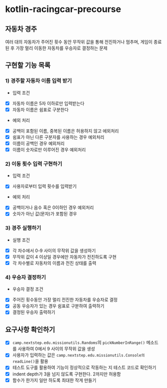 # kotlin-racingcar-precourse

## 자동차 경주
여러 대의 자동차가 주어진 횟수 동안 무작위 값을 통해 전진하거나 멈추며, 게임이 종료된 후 가장 멀리 이동한 자동차를 우승자로 결정하는 문제

## 구현할 기능 목록
### 1) 경주할 자동차 이름 입력 받기
- 입력 조건
- [x] 자동차 이름은 5자 이하로만 입력받는다
- [x] 자동차 이름은 쉼표로 구분한다
- 예외 처리
- [x] 공백이 포함된 이름, 중복된 이름은 허용하지 않고 에외처리
- [x] 쉼표가 아닌 다른 구분자를 사용하는 경우 예외처리
- [x] 이름이 공백인 경우 예외처리
- [x] 이름이 숫자로만 이루어진 경우 예외처리

### 2) 이동 횟수 입력 구현하기
- 입력 조건
- [x] 사용자로부터 입력 횟수를 입력받기
- 예외 처리
- [x] 공백이거나 음수 혹은 0이하인 경우 예외처리
- [x] 숫자가 아닌 값(문자)가 포함된 경우

### 3) 경주 실행하기
- 실행 조건
- [x] 각 차수에서 0-9 사이의 무작위 값을 생성하기
- [x] 무작위 값이 4 이상일 경우에만 자동차가 전진하도록 구현
- [x] 각 차수별로 자동차의 이름과 전진 상태를 출력

### 4) 우승자 결정하기
- 우승자 결정 조건
- [x] 주어진 횟수동안 가장 멀리 전진한 자동차를 우승자로 결정
- [x] 공동 우승자가 있는 경우 쉼표로 구분하여 출력하기
- [x] 결정된 우승자 출력하기

## 요구사항 확인하기
- [x] `camp.nextstep.edu.missionutils.Randoms`의 `pickNumberInRange()` 메소드를 사용하여 0에서 9 사이의 무작위 값을 생성
- [x] 사용자가 입력하는 값은 `camp.nextstep.edu.missionutils.Console의 readLine()`을 활용
- [x] 테스트 도구를 활용하여 기능이 정상적으로 작동하는 지 테스트 코드로 확인하기
- [x] indent depth가 3을 넘지 않도록 구현한다. 2까지만 허용함
- [x] 함수가 한가지 일만 하도록 최대한 작게 만들기